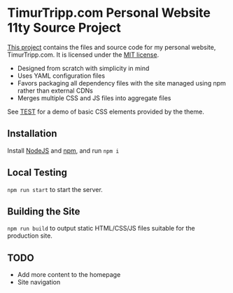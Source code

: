 # TimurTripp.com Personal Website 11ty Source Project

[Тhis project](https://github.com/TeddyBearX/TimurTripp.com-11ty) contains the files and source code for my personal website, TimurTripp.com. It is licensed under the [MIT license](/LICENSE.md).

- Designed from scratch with simplicity in mind
- Uses YAML configuration files
- Favors packaging all dependency files with the site managed using npm rather than external CDNs
- Merges multiple CSS and JS files into aggregate files

See [TEST](/TEST.md) for a demo of basic CSS elements provided by the theme.


## Installation

Install [NodeJS](https://nodejs.org/) and [npm](https://www.npmjs.com/), and run `npm i`


## Local Testing

`npm run start` to start the server.


## Building the Site

`npm run build` to output static HTML/CSS/JS files suitable for the production site.

## TODO
- Add more content to the homepage
- Site navigation
